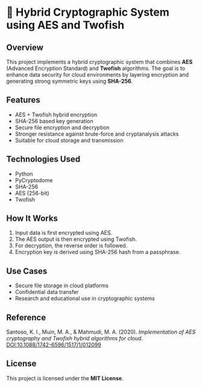 # 🔐 Hybrid Cryptographic System using AES and Twofish

## Overview
This project implements a hybrid cryptographic system that combines **AES** (Advanced Encryption Standard) and **Twofish** algorithms. The goal is to enhance data security for cloud environments by layering encryption and generating strong symmetric keys using **SHA-256**.

## Features
- AES + Twofish hybrid encryption
- SHA-256 based key generation
- Secure file encryption and decryption
- Stronger resistance against brute-force and cryptanalysis attacks
- Suitable for cloud storage and transmission

## Technologies Used
- Python
- PyCryptodome
- SHA-256
- AES (256-bit)
- Twofish

## How It Works
1. Input data is first encrypted using AES.
2. The AES output is then encrypted using Twofish.
3. For decryption, the reverse order is followed.
4. Encryption key is derived using SHA-256 hash from a passphrase.

## Use Cases
- Secure file storage in cloud platforms
- Confidential data transfer
- Research and educational use in cryptographic systems

## Reference
Santoso, K. I., Muin, M. A., & Mahmudi, M. A. (2020). *Implementation of AES cryptography and Twofish hybrid algorithms for cloud*.  
[DOI:10.1088/1742-6596/1517/1/012099](https://doi.org/10.1088/1742-6596/1517/1/012099)

## License
This project is licensed under the **MIT License**.
